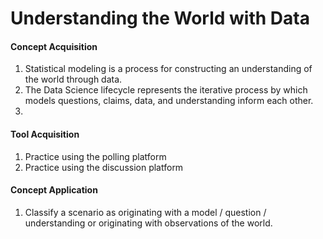 # Understanding the World with Data

#### Concept Acquisition

1. Statistical modeling is a process for constructing an understanding of the world through data.
2. The Data Science lifecycle represents the iterative process by which models questions, claims, data, and understanding inform each other.
3. 

#### Tool Acquisition

1. Practice using the polling platform
2. Practice using the discussion platform

#### Concept Application
1. Classify a scenario as originating with a model / question / understanding or originating with observations of the world.
